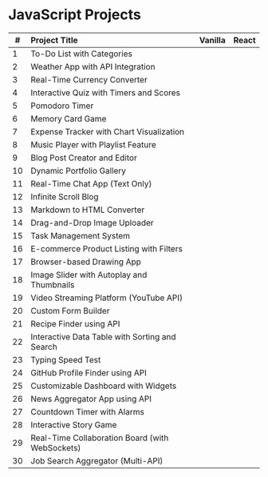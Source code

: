 # JavaScript Projects

| #   | Project Title                                   | Vanilla | React |
| --- | :---------------------------------------------- | ------: | ----: |
| 1   | To-Do List with Categories                      |         |       |
| 2   | Weather App with API Integration                |         |       |
| 3   | Real-Time Currency Converter                    |         |       |
| 4   | Interactive Quiz with Timers and Scores         |         |       |
| 5   | Pomodoro Timer                                  |         |       |
| 6   | Memory Card Game                                |         |       |
| 7   | Expense Tracker with Chart Visualization        |         |       |
| 8   | Music Player with Playlist Feature              |         |       |
| 9   | Blog Post Creator and Editor                    |         |       |
| 10  | Dynamic Portfolio Gallery                       |         |       |
| 11  | Real-Time Chat App (Text Only)                  |         |       |
| 12  | Infinite Scroll Blog                            |         |       |
| 13  | Markdown to HTML Converter                      |         |       |
| 14  | Drag-and-Drop Image Uploader                    |         |       |
| 15  | Task Management System                          |         |       |
| 16  | E-commerce Product Listing with Filters         |         |       |
| 17  | Browser-based Drawing App                       |         |       |
| 18  | Image Slider with Autoplay and Thumbnails       |         |       |
| 19  | Video Streaming Platform (YouTube API)          |         |       |
| 20  | Custom Form Builder                             |         |       |
| 21  | Recipe Finder using API                         |         |       |
| 22  | Interactive Data Table with Sorting and Search  |         |       |
| 23  | Typing Speed Test                               |         |       |
| 24  | GitHub Profile Finder using API                 |         |       |
| 25  | Customizable Dashboard with Widgets             |         |       |
| 26  | News Aggregator App using API                   |         |       |
| 27  | Countdown Timer with Alarms                     |         |       |
| 28  | Interactive Story Game                          |         |       |
| 29  | Real-Time Collaboration Board (with WebSockets) |         |       |
| 30  | Job Search Aggregator (Multi-API)               |         |       |
